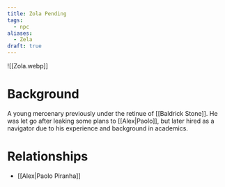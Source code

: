 ```yaml
---
title: Zola Pending
tags:
  - npc
aliases:
  - Zela
draft: true
---
```

![[Zola.webp]]
# Background
A young mercenary previously under the retinue of [[Baldrick Stone]]. He was let go after leaking some plans to [[Alex|Paolo]], but later hired as a navigator due to his experience and background in academics.

# Relationships
* [[Alex|Paolo Piranha]]